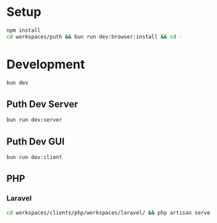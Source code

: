 # Setup

```bash
npm install
cd workspaces/puth && bun run dev:browser:install && cd -
```

# Development

```bash
bun dev
```

## Puth Dev Server

```bash
bun run dev:server
```

## Puth Dev GUI

```bash
bun run dev:client
```

## PHP

### Laravel

```bash
cd workspaces/clients/php/workspaces/laravel/ && php artisan serve
```

